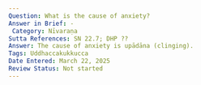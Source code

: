 ```yaml
---
Question: What is the cause of anxiety?
Answer in Brief: -
 Category: Nīvaraṇa
Sutta References: SN 22.7; DHP ??
Answer: The cause of anxiety is upādāna (clinging).
Tags: Uddhaccakukkucca
Date Entered: March 22, 2025
Review Status: Not started
---
```

